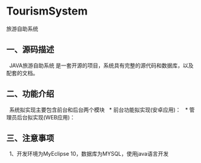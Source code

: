 # TourismSystem
旅游自助系统
## 一、源码描述
   JAVA旅游自助系统 是一套开源的项目，系统具有完整的源代码和数据库，以及配套的文档。
## 二、功能介绍
   系统拟实现主要包含前台和后台两个模块
   * 前台功能拟实现(安卓应用)：
   * 管理员后台拟实现(WEB应用)：
## 三、注意事项
    1、开发环境为MyEclipse 10，数据库为MYSQL，使用java语言开发
